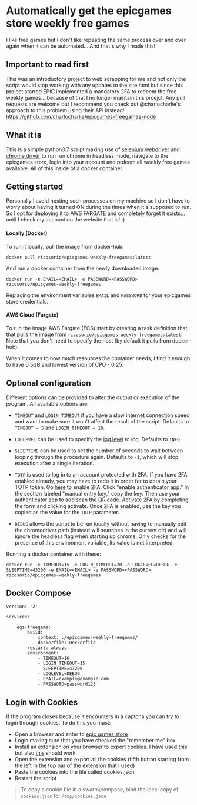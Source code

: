 # Automatically get the epicgames store weekly free games
I like free games but I don't like repeating the same process over and over again when it can be automated... And that's why I made this!

## Important to read first
This was an introductory project to web scrapping for me and not only the script would stop working with any updates to the site html but since this project started EPIC implemented a mandatory 2FA to redeem the free weekly games... because of that I no longer maintain this proejct.
Any pull requests are welcome but I recommend you check out @charlocharlie's approach to this problem using their API instead! https://github.com/charlocharlie/epicgames-freegames-node

## What it is
This is a simple python3.7 script making use of [selenium webdriver](https://selenium.dev/) and [chrome driver](https://sites.google.com/a/chromium.org/chromedriver/) to run run chrome in headless mode, navigate to the epicgames store, login into your account and redeem all weekly free games available. All of this inside of a docker container.

## Getting started
Personally I avoid hosting such processes on my machine so I don't have to worry about having it turned ON during the times when it's supposed to run. So I opt for deploying it to AWS FARGATE and completely forget it exists... until I check my account on the website that is! ;)

#### Locally (Docker)
To run it locally, pull the image from docker-hub:
```
docker pull ricosorio/epicgames-weekly-freegames:latest
```
And run a docker container from the newly downloaded image:
```
docker run -e EMAIL=<EMAIL> -e PASSWORD=<PASSWORD> ricosorio/epicgames-weekly-freegames
```
Replacing the environment variables `EMAIL` and `PASSWORD` for your epicgames store credentials.

#### AWS Cloud (Fargate)
To run the image AWS Fargate (ECS) start by creating a task definition that that pulls the image from `ricosorio/epicgames-weekly-freegames:latest`. Note that you don't need to specify the host (by default it pulls from docker-hub).

When it comes to how much resources the container needs, I find it enough to have 0.5GB and lowest version of CPU - 0.25.

## Optional configuration
Different options can be provided to alter the output or execution of the program. All available options are:

- `TIMEOUT` and `LOGIN_TIMEOUT` if you have a slow internet connection speed and want to make sure it won't affect the result of the script. Defaults to `TIMEOUT = 5` and `LOGIN_TIMEOUT = 10`.

- `LOGLEVEL` can be used to specify the [log level](https://docs.python.org/3.7/library/logging.html#logging-levels) to log. Defaults to `INFO`

- `SLEEPTIME` can be used to set the number of seconds to wait between looping through the procedure again. Defaults to `-1`, which will stop execution after a single iteration.

- `TOTP` is used to log in to an account protected with 2FA. If you have 2FA enabled already, you may have to redo it in order for to obtain your TOTP token. Go [here](https://www.epicgames.com/account/password) to enable 2FA. Click "enable authenticator app." In the section labeled "manual entry key," copy the key. Then use your authenticator app to add scan the QR code. Activate 2FA by completing the form and clicking activate. Once 2FA is enabled, use the key you copied as the value for the `TOTP` parameter.

- `DEBUG` allows the script to be run locally without having to manually edit the chromedriver path (instead will searches in the current dir) and will ignore the headless flag when starting up chrome. Only checks for the presence of this environment variable, its value is not interpreted.

Running a docker container with these:
```
docker run -e TIMEOUT=15 -e LOGIN_TIMEOUT=20 -e LOGLEVEL=DEBUG -e SLEEPTIME=43200 -e EMAIL=<EMAIL> -e PASSWORD=<PASSWORD> ricosorio/epicgames-weekly-freegames
```

## Docker Compose
```
version: '2'

services:

    egs-freegame:
        build:
            context: ./epicgames-weekly-freegames/
            dockerfile: Dockerfile
        restart: always
        environment:
            - TIMEOUT=10
            - LOGIN_TIMEOUT=15
            - SLEEPTIME=43200
            - LOGLEVEL=DEBUG
            - EMAIL=example@example.com
            - PASSWORD=password123
```

## Login with Cookies
If the program closes because it encounters in a captcha you can try to login through cookies. To do this you must:
- Open a browser and enter to [epic games store](https://www.epicgames.com/store/en-US/)
- Login making sure that you have checked the "remember me" box
- Install an extension on your browser to export cookies. I have used [this](https://chrome.google.com/webstore/detail/editthiscookie/fngmhnnpilhplaeedifhccceomclgfbg) but also [this](https://chrome.google.com/webstore/detail/cookie-editor/hlkenndednhfkekhgcdicdfddnkalmdm) should work
- Open the extension and export all the cookies (fifth button starting from the left in the top bar of the extension that I used)
- Paste the cookies into the file called cookies.json
- Restart the script

>To copy a cookie file in a swarm\compose, bind the local copy of `cookies.json` to: `/tmp/cookies.json`